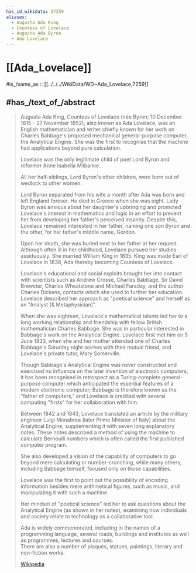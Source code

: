 ```yaml
---
has_id_wikidata: Q7259
aliases:
  - Augusta Ada King
  - Countess of Lovelace
  - Augusta Ada Byron
  - Ada Lovelace
---
```


# [[Ada_Lovelace]] 

#is_/same_as :: [[../../../WikiData/WD~Ada_Lovelace,7259]] 

## #has_/text_of_/abstract 

> Augusta Ada King, Countess of Lovelace (née Byron; 10 December 1815 – 27 November 1852), 
> also known as Ada Lovelace, was an English mathematician and writer 
> chiefly known for her work on Charles Babbage's 
> proposed mechanical general-purpose computer, the Analytical Engine. 
> She was the first to recognise that the machine had applications beyond pure calculation.
>
> Lovelace was the only legitimate child of poet Lord Byron 
> and reformer Anne Isabella Milbanke. 
> 
> All her half-siblings, Lord Byron's other children, 
> were born out of wedlock to other women. 
> 
> Lord Byron separated from his wife a month after Ada was born and left England forever. 
> He died in Greece when she was eight. 
> Lady Byron was anxious about her daughter's upbringing 
> and promoted Lovelace's interest in mathematics and logic 
> in an effort to prevent her from developing her father's perceived insanity. 
> Despite this, Lovelace remained interested in her father, 
> naming one son Byron and the other, for her father's middle name, Gordon. 
> 
> Upon her death, she was buried next to her father at her request. 
> Although often ill in her childhood, Lovelace pursued her studies assiduously. 
> She married William King in 1835. 
> King was made Earl of Lovelace in 1838, 
> Ada thereby becoming Countess of Lovelace.
>
> Lovelace's educational and social exploits brought her into contact with scientists 
> such as Andrew Crosse, Charles Babbage, Sir David Brewster, Charles Wheatstone 
> and Michael Faraday, and the author Charles Dickens, 
> contacts which she used to further her education. 
> Lovelace described her approach as "poetical science" 
> and herself as an "Analyst (& Metaphysician)".
>
> When she was eighteen, Lovelace's mathematical talents led her to a long 
> working relationship and friendship with fellow British mathematician Charles Babbage. 
> She was in particular interested in Babbage's work on the Analytical Engine. 
> Lovelace first met him on 5 June 1833, 
> when she and her mother attended one of Charles Babbage's Saturday night soirées 
> with their mutual friend, and Lovelace's private tutor, Mary Somerville.
>
> Though Babbage's Analytical Engine was never constructed 
> and exercised no influence on the later invention of electronic computers, 
> it has been recognised in retrospect as a Turing-complete general-purpose computer 
> which anticipated the essential features of a modern electronic computer; 
> Babbage is therefore known as the "father of computers," 
> and Lovelace is credited with several computing "firsts" for her collaboration with him.
>
> Between 1842 and 1843, Lovelace translated an 
> article by the military engineer Luigi Menabrea (later Prime Minister of Italy) 
> about the Analytical Engine, supplementing it with seven long explanatory notes. 
> These notes described a method of using the machine to calculate Bernoulli numbers 
> which is often called the first published computer program.
>
> She also developed a vision of the capability of computers 
> to go beyond mere calculating or number-crunching, 
> while many others, including Babbage himself, focused only on those capabilities. 
> 
> Lovelace was the first to point out the possibility of encoding information 
> besides mere arithmetical figures, such as music, and manipulating it with such a machine. 
> 
> Her mindset of "poetical science" led her to ask questions about the Analytical Engine 
> (as shown in her notes), 
> examining how individuals and society relate to technology as a collaborative tool.
>
> Ada is widely commemorated, including in the names of a programming language, 
> several roads, buildings and institutes as well as programmes, lectures and courses.  
> There are also a number of plaques, statues, paintings, literary and non-fiction works.
>
> [Wikipedia](https://en.wikipedia.org/wiki/Ada%20Lovelace) 


